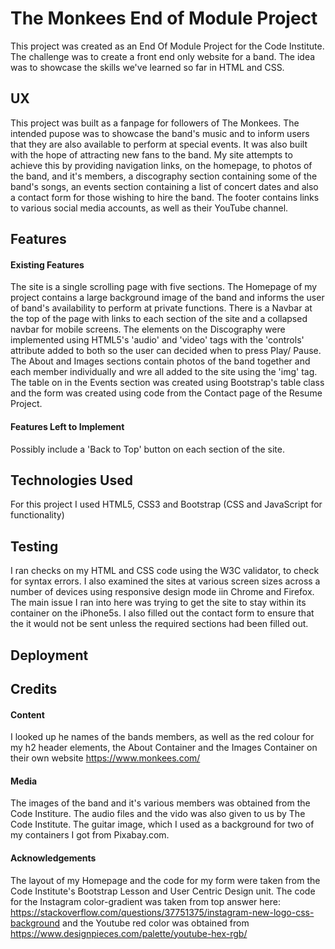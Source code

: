 # The Monkees End of Module Project
This project was created as an End Of Module Project for the Code Institute. The challenge was to create a front end only 
website for a band. The idea was to showcase the skills we've learned so far in HTML and CSS. 

## UX
This project was built as a fanpage for followers of The Monkees. The intended pupose was to showcase the band's music and to inform
users that they are also available to perform at special events. It was also built with the hope of attracting new fans to the band.
My site attempts to achieve this by providing navigation links, on the homepage, to photos of the band, and it's members, a discography section
containing some of the band's songs, an events section containing a list of concert dates and also a contact form for those wishing to hire the band.
The footer contains links to various social media accounts, as well as their YouTube channel. 
## Features
#### Existing Features
The site is a single scrolling page with five sections. 
The Homepage of my project contains a large background image of the band and informs the user of band's availability to perform at private functions.
There is a Navbar at the top of the page with links to each section of the site and a collapsed navbar for mobile screens. 
The elements on the Discography were implemented using HTML5's 'audio' and 'video' tags with the 'controls' attribute added to both so the user can
decided when to press Play/ Pause. 
The About and Images sections contain photos of the band together and each member individually  and wre all added to the site using the 'img' tag.
The table on in the Events section was created using Bootstrap's table class and the form was created using code from the Contact page of the Resume Project.
#### Features Left to Implement
Possibly include a 'Back to Top' button on each section of the site.


## Technologies Used
For this project I used HTML5, CSS3 and Bootstrap (CSS and JavaScript for functionality) 

## Testing
I ran checks on my HTML and CSS code using the W3C validator, to check for syntax errors. I also examined the sites at various screen sizes across a number of devices using responsive design mode iin Chrome and Firefox.
The main issue I ran into here was trying to get the site to stay within its container on the iPhone5s. I also filled out the contact form to ensure that the it would not be sent
unless the required sections had been filled out. 
## Deployment

## Credits
#### Content
I looked up he names of the bands members, as well as the red colour for my h2 header elements, the About Container and the Images Container
on their own website https://www.monkees.com/
#### Media
The images of the band and it's various members was obtained from the Code Institure. The audio files and the vido was also given to us by
The Code Institute. The guitar image, which I used as a background for two of my containers I got from Pixabay.com. 

#### Acknowledgements
The layout of my Homepage and the code for my form were taken from the Code Institute's Bootstrap Lesson
and User Centric Design unit. 
The code for the Instagram color-gradient was taken from top answer here: https://stackoverflow.com/questions/37751375/instagram-new-logo-css-background and the Youtube 
red color was obtained from https://www.designpieces.com/palette/youtube-hex-rgb/